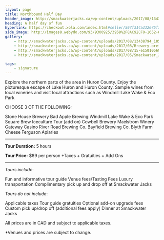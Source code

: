 ```yaml
---
layout: page
title: Northbound Half Day
header_image: http://smackwaterjacks.ca/wp-content/uploads/2017/08/13438794_1054575917941760_374107407933727832_n-750x500.jpg 
heading: A half day of fun
hyperlink: https://checkout.xola.com/index.html#seller/597f314a332e75f1708b4568/experiences/597f72c46864eabf048b45b2
side_image: http://images8.webydo.com/93/9300925/3958%2F8AC92CF0-1652-8EE3-93EE-20591B2C8386.jpg
gallery:
    - http://smackwaterjacks.ca/wp-content/uploads/2017/08/13438794_1054575917941760_374107407933727832_n-750x500.jpg
    - http://smackwaterjacks.ca/wp-content/uploads/2017/08/Brewery-oretty-deblurred.jpg
    - http://smackwaterjacks.ca/wp-content/uploads/2017/08/15-e1501056981576.jpg
    - http://smackwaterjacks.ca/wp-content/uploads/2017/05/Smackwater_Jacks_4.jpg-750x500.jpg

tags:
    - signature
---
```



Explore the northern parts of the area in Huron County. Enjoy the picturesque escape of Lake Huron and Huron County. Sample wines from local wineries and visit local attractions such as Windmill Lake Wake & Eco Park.

CHOOSE 3 OF THE FOLLOWING:
<p class="list no-padding">
<span><i class="fa fa-angle-right"></i> Stone House Brewery</span>
<span><i class="fa fa-angle-right"></i> Bad Apple Brewing</span>
<span><i class="fa fa-angle-right"></i> Windmill Lake Wake & Eco Park</span>
<span><i class="fa fa-angle-right"></i> Square Brew</span>
<span><i class="fa fa-angle-right"></i> Iceculture Tour (add on)</span>
<span><i class="fa fa-angle-right"></i> Cowbell Brewery</span>
<span><i class="fa fa-angle-right"></i> Maelstrom Winery</span>
<span><i class="fa fa-angle-right"></i> Gateway Casino</span>
<span><i class="fa fa-angle-right"></i> River Road Brewing Co.</span>
<span><i class="fa fa-angle-right"></i> Bayfield Brewing Co.</span>
<span><i class="fa fa-angle-right"></i> Blyth Farm Cheese</span>
<span><i class="fa fa-angle-right"></i> Ferguson Apiaries</span>
</p>

---
**Tour Duration:** 5 hours

**Tour Price:** $89 per person +Taxes + Gratuities + Add Ons

---


*Tours include*:
<p class="list list-circle no-padding">
    <span><i class="fa fa-circle"></i> Fun and informative tour guide</span>
    <span><i class="fa fa-circle"></i> Venue fees/Tasting Fees</span>
    <span><i class="fa fa-circle"></i> Luxury transportation</span>
    <span><i class="fa fa-circle"></i> Complimentary pick up and drop off at Smackwater Jacks</span>
</p>


*Tours do not include*:

<p class="list list-circle no-padding">
    <span><i class="fa fa-circle"></i>Applicable taxes</span>
    <span><i class="fa fa-circle"></i> Tour guide gratuities</span>
    <span><i class="fa fa-circle"></i> Optional add-on upgrade fees</span>
    <span><i class="fa fa-circle"></i> Custom pick up/drop off (additional fees apply)</span>
    <span><i class="fa fa-circle"></i> Dinner at Smackwater Jacks</span>
</p>
 

All prices are in CAD and subject to applicable taxes.

*Venues and prices are subject to change.